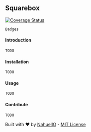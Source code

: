 ## Squarebox

[![Coverage Status](https://coveralls.io/repos/github/nahuelio/squarebox/badge.svg)](https://coveralls.io/github/nahuelio/squarebox)

```
Badges
```

#### Introduction

```
TODO
```

#### Installation

```
TODO
```

#### Usage
```
TODO
```

#### Contribute
```
TODO
```

Built with :heart: by [NahuelIO](http://nahuel.io) - [MIT License](http://www.opensource.org/licenses/mit-license.php)
